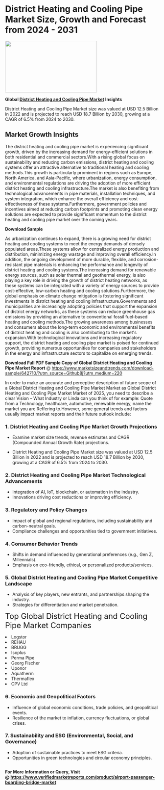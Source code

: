 <H1>District Heating and Cooling Pipe Market Size, Growth and Forecast from 2024 - 2031</H1><img class="aligncenter size-medium wp-image-584254" src="https://thirdeyenews.in/wp-content/uploads/2024/09/Global-Market-Research-300x168.jpeg" alt="" width="300" height="168" /><p><strong>Global&nbsp;<a href="https://www.marketsizeandtrends.com/download-sample/642710/?utm_source=Github8j?utm_medium=220">District Heating and Cooling Pipe Market</a> Insights</strong></p><p>District Heating and Cooling Pipe Market size was valued at USD 12.5 Billion in 2022 and is projected to reach USD 18.7 Billion by 2030, growing at a CAGR of 6.5% from 2024 to 2030.</p><p><h2>Market Growth Insights</h2> <p>The district heating and cooling pipe market is experiencing significant growth, driven by the increasing demand for energy-efficient solutions in both residential and commercial sectors.With a rising global focus on sustainability and reducing carbon emissions, district heating and cooling systems offer an attractive alternative to traditional heating and cooling methods.This growth is particularly prominent in regions such as Europe, North America, and Asia-Pacific, where urbanization, energy consumption, and environmental regulations are driving the adoption of more efficient district heating and cooling infrastructure.The market is also benefiting from technological advancements in pipe materials, installation techniques, and system integration, which enhance the overall efficiency and cost-effectiveness of these systems.Furthermore, government policies and incentives aimed at reducing carbon footprints and promoting clean energy solutions are expected to provide significant momentum to the district heating and cooling pipe market over the coming years.</p> <p><strong>Download Sample</strong></p> <p>As urbanization continues to expand, there is a growing need for district heating and cooling systems to meet the energy demands of densely populated areas.These systems allow for centralized energy production and distribution, minimizing energy wastage and improving overall efficiency.In addition, the ongoing development of more durable, flexible, and corrosion-resistant pipe materials is enhancing the performance and longevity of district heating and cooling systems.The increasing demand for renewable energy sources, such as solar thermal and geothermal energy, is also playing a key role in driving the growth of district heating networks, as these systems can be integrated with a variety of energy sources to provide cost-effective, low-carbon heating and cooling solutions.Furthermore, the global emphasis on climate change mitigation is fostering significant investments in district heating and cooling infrastructure.Governments and municipalities are increasingly adopting policies that support the expansion of district energy networks, as these systems can reduce greenhouse gas emissions by providing an alternative to conventional fossil fuel-based heating and cooling methods.The growing awareness among businesses and consumers about the long-term economic and environmental benefits of district heating and cooling is also contributing to the market's expansion.With technological innovations and increasing regulatory support, the district heating and cooling pipe market is poised for continued growth, providing numerous opportunities for companies and stakeholders in the energy and infrastructure sectors to capitalize on emerging trends.<p><span class=""><strong>Download Full PDF Sample Copy of Global District Heating and Cooling Pipe Market Report</strong> @ <a href="https://www.marketsizeandtrends.com/download-sample/642710/?utm_source=Github8j?utm_medium=220" target="_blank">https://www.marketsizeandtrends.com/download-sample/642710/?utm_source=Github8j?utm_medium=220</a></span></p><p>In order to make an accurate and perceptive description of future scope of a Global&nbsp;District Heating and Cooling Pipe Market Market as Global&nbsp;District Heating and Cooling Pipe Market Market of 2025, you need to describe a clear Vision &ndash; What Industry or Linda can you think of for example: Quote from a Technology, healthcare, automotive, renewable energy, name the market you are Reffering to.However, some general trends and factors usually impact market reports and their future outlook include:</p><h3>1.&nbsp;<strong>District Heating and Cooling Pipe Market Growth Projections</strong></h3><ul><li>Examine market size trends, revenue estimates and CAGR (Compounded Annual Growth Rate) projections.</li><li><p>District Heating and Cooling Pipe Market size was valued at USD 12.5 Billion in 2022 and is projected to reach USD 18.7 Billion by 2030, growing at a CAGR of 6.5% from 2024 to 2030.</p></li></ul><h3>2.&nbsp;<strong>District Heating and Cooling Pipe Market Technological Advancements</strong></h3><ul><li>Integration of AI, IoT, blockchain, or automation in the industry.</li><li>Innovations driving cost reductions or improving efficiency.</li></ul><h3>3.&nbsp;<strong>Regulatory and Policy Changes</strong></h3><ul><li>Impact of global and regional regulations, including sustainability and carbon-neutral goals.</li><li>Compliance challenges and opportunities tied to government initiatives.</li></ul><h3>4.&nbsp;<strong>Consumer Behavior Trends</strong></h3><ul><li>Shifts in demand influenced by generational preferences (e.g., Gen Z, Millennials).</li><li>Emphasis on eco-friendly, ethical, or personalized products/services.</li></ul><h3>5.&nbsp;<strong>Global District Heating and Cooling Pipe Market Competitive Landscape</strong></h3><ul><li>Analysis of key players, new entrants, and partnerships shaping the industry.</li><li>Strategies for differentiation and market penetration.</li></ul><p data-pm-slice="1 1 []"><span style="color: inherit; font-family: inherit; font-size: 25px;">Top Global District Heating and Cooling Pipe Market Companies</span></p><div class="" data-test-id=""><p><li>Logstor</li><li> REHAU</li><li> BRUGG</li><li> Isoplus</li><li> Perma Pipe</li><li> Georg Fischer</li><li> Uponor</li><li> Aquatherm</li><li> Thermaflex</li><li> CPV Ltd</li></p></div><h3>6.&nbsp;<strong>Economic and Geopolitical Factors</strong></h3><ul><li>Influence of global economic conditions, trade policies, and geopolitical events.</li><li>Resilience of the market to inflation, currency fluctuations, or global crises.</li></ul><h3>7.&nbsp;<strong>Sustainability and ESG (Environmental, Social, and Governance)</strong></h3><ul><li>Adoption of sustainable practices to meet ESG criteria.</li><li>Opportunities in green technologies and circular economy principles.</li></ul><h2><strong style="font-size: 14px;">For More Information or Query, Visit @&nbsp;</strong><a style="background-color: #ffffff; font-size: 14px;" href="https://www.marketsizeandtrends.com/report/district-heating-and-cooling-pipe-market/" target="_blank">https://www.verifiedmarketreports.com/product/airport-passenger-boarding-bridge-market</a></h2>